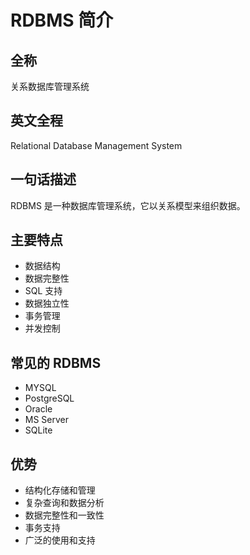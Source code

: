 # RDBMS 简介

## 全称

关系数据库管理系统

## 英文全程

Relational Database Management System

## 一句话描述

RDBMS 是一种数据库管理系统，它以关系模型来组织数据。

## 主要特点

- 数据结构
- 数据完整性
- SQL 支持
- 数据独立性
- 事务管理
- 并发控制

## 常见的 RDBMS

- MYSQL
- PostgreSQL
- Oracle
- MS Server
- SQLite

## 优势

- 结构化存储和管理
- 复杂查询和数据分析
- 数据完整性和一致性
- 事务支持
- 广泛的使用和支持
